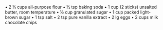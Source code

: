 • 2 ¼ cups all-purpose flour
• ½ tsp baking soda
• 1 cup (2 sticks) unsalted butter, room temperature
• ½ cup granulated sugar
• 1 cup packed light-brown sugar
• 1 tsp salt
• 2 tsp pure vanilla extract
• 2 lg eggs
• 2 cups milk chocolate chips